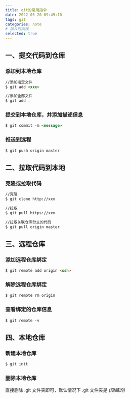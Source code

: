 ```yaml
---
title: git的常用指令
date: 2022-05-20 09:49:10
tags: git
categories: note
# 加入时间线
selected: true
---
```

## 一、提交代码到仓库
### 添加到本地仓库
``` html
//添加指定文件
$ git add <xxx>

//添加全部文件
$ git add .
```

### 提交到本地仓库，并添加描述信息
``` html
$ git commit -m <message>
```

### 推送到远程
``` html
$ git push origin master
```

## 二、拉取代码到本地
### 克隆或拉取代码
``` html
//克隆
$ git clone http://xxx

//拉取
$ git pull https://xxx

//拉取关联仓库分支的代码
$ git pull origin master
```

## 三、远程仓库
### 添加远程仓库绑定
``` html
$ git remote add origin <ssh>
```

### 解除远程仓库绑定
``` html
$ git remote rm origin
```

### 查看绑定的仓库信息
``` html
$ git remote -v
```

## 四、本地仓库
### 新建本地仓库
``` html
$ git init
```
### 删除本地仓库
直接删除 .git 文件夹即可，默认情况下 .git 文件夹是 *(隐藏的)*